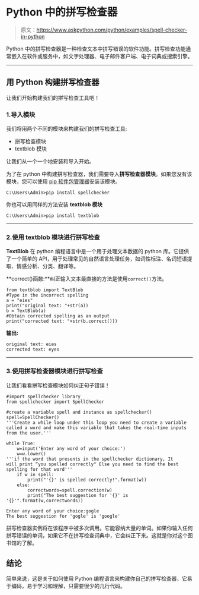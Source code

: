 # Python 中的拼写检查器

> 原文：<https://www.askpython.com/python/examples/spell-checker-in-python>

Python 中的拼写检查器是一种检查文本中拼写错误的软件功能。拼写检查功能通常嵌入在软件或服务中，如文字处理器、电子邮件客户端、电子词典或搜索引擎。

* * *

## 用 Python 构建拼写检查器

让我们开始构建我们的拼写检查工具吧！

### 1.导入模块

我们将用两个不同的模块来构建我们的拼写检查工具:

*   拼写检查模块
*   textblob 模块

让我们从一个一个地安装和导入开始。

为了在 python 中构建拼写检查器，我们需要导入**拼写检查器模块**。如果您没有该模块，您可以使用 [pip 软件包管理器](https://www.askpython.com/python-modules/python-pip)安装该模块。

```
C:\Users\Admin>pip install spellchecker

```

你也可以用同样的方法安装 **textblob 模块**

```
C:\Users\Admin>pip install textblob

```

* * *

### 2.使用 textblob 模块进行拼写检查

**TextBlob** 在 python 编程语言中是一个用于处理文本数据的 python 库。它提供了一个简单的 API，用于处理常见的自然语言处理任务，如词性标注、名词短语提取、情感分析、分类、翻译等。

**correct()函数:**纠正输入文本最直接的方法是使用`correct()`方法。

```
from textblob import TextBlob
#Type in the incorrect spelling
a = "eies"
print("original text: "+str(a))
b = TextBlob(a)
#Obtain corrected spelling as an output
print("corrected text: "+str(b.correct()))

```

**输出:**

```
original text: eies
corrected text: eyes

```

* * *

### 3.使用拼写检查器模块进行拼写检查

让我们看看拼写检查模块如何纠正句子错误！

```
#import spellchecker library
from spellchecker import SpellChecker

#create a variable spell and instance as spellchecker()
spell=SpellChecker()
'''Create a while loop under this loop you need to create a variable called a word and make this variable that takes the real-time inputs from the user.'''

while True:
    w=input('Enter any word of your choice:')
    w=w.lower()
'''if the word that presents in the spellchecker dictionary, It
will print “you spelled correctly" Else you need to find the best spelling for that word'''
    if w in spell:
        print("'{}' is spelled correctly!".format(w))
    else:
        correctwords=spell.correction(w)
        print("The best suggestion for '{}' is '{}'".format(w,correctwords))

```

```
Enter any word of your choice:gogle
The best suggestion for 'gogle' is 'google'

```

拼写检查器实例将在该程序中被多次调用。它能容纳大量的单词。如果你输入任何拼写错误的单词，如果它不在拼写检查词典中，它会纠正下来。这就是你对这个图书馆的了解。

## 结论

简单来说，这是关于如何使用 Python 编程语言来构建你自己的拼写检查器，它易于编码，易于学习和理解，只需要很少的几行代码。